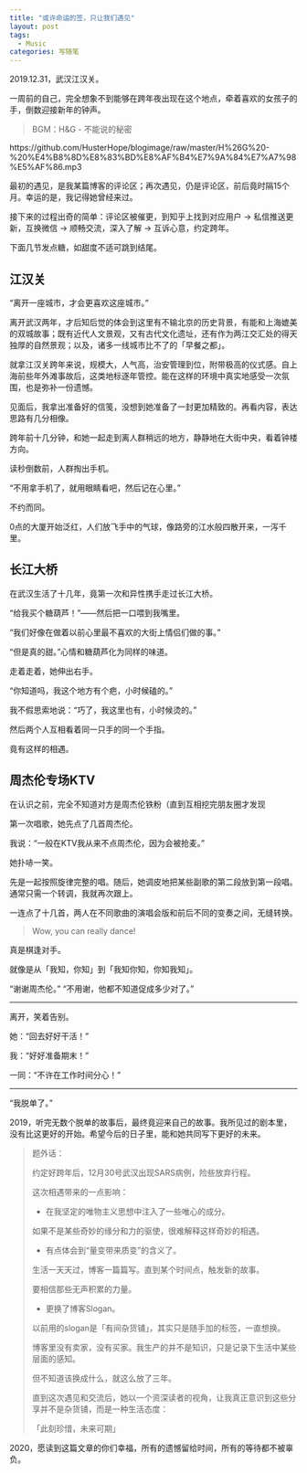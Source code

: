 ```yaml
---
title: "或许命运的签，只让我们遇见"
layout: post
tags:
  - Music
categories: 写随笔
---
```


2019.12.31，武汉江汉关。

一周前的自己，完全想象不到能够在跨年夜出现在这个地点，牵着喜欢的女孩子的手，倒数迎接新年的钟声。

<!-- more -->

> BGM：H&G - 不能说的秘密

<p>https://github.com/HusterHope/blogimage/raw/master/H%26G%20-%20%E4%B8%8D%E8%83%BD%E8%AF%B4%E7%9A%84%E7%A7%98%E5%AF%86.mp3</p>

最初的遇见，是我某篇博客的评论区；再次遇见，仍是评论区，前后竟时隔15个月。幸运的是，我记得她曾经来过。

接下来的过程出奇的简单：评论区被催更，到知乎上找到对应用户 -> 私信推送更新，互换微信 -> 顺畅交流，深入了解 -> 互诉心意，约定跨年。

下面几节发点糖，如甜度不适可跳到结尾。

## 江汉关

“离开一座城市，才会更喜欢这座城市。”

离开武汉两年，才后知后觉的体会到这里有不输北京的历史背景，有能和上海媲美的双城故事；既有近代人文景观，又有古代文化遗址，还有作为两江交汇处的得天独厚的自然景观；以及，诸多一线城市比不了的「早餐之都」。

就拿江汉关跨年来说，规模大，人气高，治安管理到位，附带极高的仪式感。自上海前些年外滩事故后，这类地标逐年管控。能在这样的环境中真实地感受一次氛围，也是弥补一份遗憾。

见面后，我拿出准备好的信笺，没想到她准备了一封更加精致的。再看内容，表达思路有几分相像。

跨年前十几分钟，和她一起走到离人群稍远的地方，静静地在大街中央，看着钟楼方向。

读秒倒数前，人群掏出手机。

“不用拿手机了，就用眼睛看吧，然后记在心里。”

不约而同。

0点的大厦开始泛红，人们放飞手中的气球，像路旁的江水般四散开来，一泻千里。

## 长江大桥

在武汉生活了十几年，竟第一次和异性携手走过长江大桥。

“给我买个糖葫芦！”——然后把一口喂到我嘴里。

“我们好像在做着以前心里最不喜欢的大街上情侣们做的事。”

“但是真的甜。”心情和糖葫芦化为同样的味道。

走着走着，她伸出右手。

“你知道吗，我这个地方有个疤，小时候磕的。”

我不假思索地说：“巧了，我这里也有，小时候烫的。”

然后两个人互相看着同一只手的同一个手指。

竟有这样的相遇。

## 周杰伦专场KTV

在认识之前，完全不知道对方是周杰伦铁粉（直到互相挖完朋友圈才发现

第一次唱歌，她先点了几首周杰伦。

我说：“一般在KTV我从来不点周杰伦，因为会被抢麦。”

她扑哧一笑。

先是一起按照旋律完整的唱。随后，她调皮地把某些副歌的第二段放到第一段唱。通常只需一个转调，我就再次跟上。

一连点了十几首，两人在不同歌曲的演唱会版和前后不同的变奏之间，无缝转换。

> Wow, you can really dance!

真是棋逢对手。

就像是从「我知，你知」到「我知你知，你知我知」。

“谢谢周杰伦。” “不用谢，他都不知道促成多少对了。”

---

离开，笑着告别。

她：“回去好好干活！”

我：“好好准备期末！”

一同：“不许在工作时间分心！”

---

“我脱单了。”

2019，听完无数个脱单的故事后，最终竟迎来自己的故事。我所见过的剧本里，没有比这更好的开始。希望今后的日子里，能和她共同写下更好的未来。

> 题外话：
>
> 约定好跨年后，12月30号武汉出现SARS病例，险些放弃行程。
>
> 这次相遇带来的一点影响：
>
> * 在我坚定的唯物主义思想中注入了一些唯心的成分。
>
> 如果不是某些奇妙的缘分和力的驱使，很难解释这样奇妙的相遇。
>
> * 有点体会到“量变带来质变”的含义了。
>
> 生活一天天过，博客一篇篇写。直到某个时间点，触发新的故事。
>
> 要相信那些无声积累的力量。
>
> * 更换了博客Slogan。
>
> 以前用的slogan是「有间杂货铺」，其实只是随手加的标签，一直想换。
>
> 博客里没有卖家，没有买家。我生产的并不是知识，只是记录下生活中某些层面的感知。
>
> 但不知道该换成什么，就这么放了三年。
>
> 直到这次遇见和交流后，她以一个资深读者的视角，让我真正意识到这些分享并不是杂货铺，而是一种生活态度：
>
> 「此刻珍惜，未来可期」

2020，愿读到这篇文章的你们幸福，所有的遗憾留给时间，所有的等待都不被辜负。